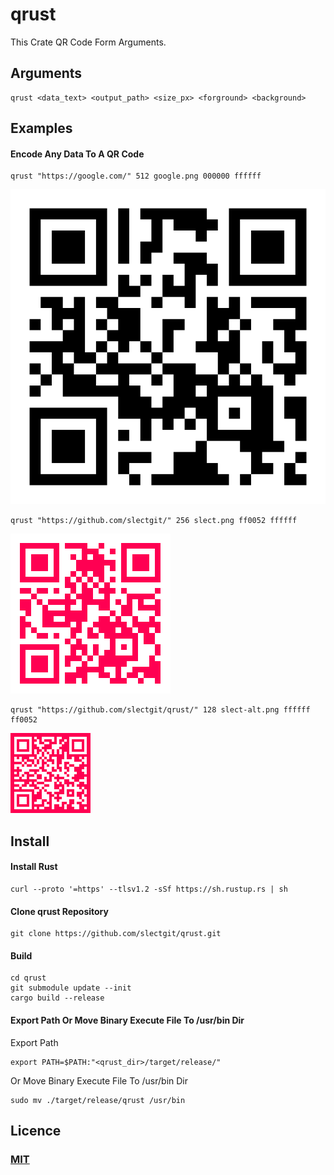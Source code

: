 # qrust
This Crate QR Code Form Arguments.

## Arguments
```
qrust <data_text> <output_path> <size_px> <forground> <background>  
```

## Examples
#### Encode Any Data To A QR Code
```
qrust "https://google.com/" 512 google.png 000000 ffffff
```
<img src="https://raw.githubusercontent.com/slectgit/qrust/master/example/google.png"/>

```
qrust "https://github.com/slectgit/" 256 slect.png ff0052 ffffff
```
<img src="https://raw.githubusercontent.com/slectgit/qrust/master/example/slect.png"/>

```
qrust "https://github.com/slectgit/qrust/" 128 slect-alt.png ffffff ff0052
```
<img src="https://raw.githubusercontent.com/slectgit/qrust/master/example/qrust.png"/>

## Install
#### Install Rust
```
curl --proto '=https' --tlsv1.2 -sSf https://sh.rustup.rs | sh
```
#### Clone qrust Repository
```
git clone https://github.com/slectgit/qrust.git
```
#### Build
```
cd qrust
git submodule update --init
cargo build --release
```
#### Export Path Or Move Binary Execute File To /usr/bin Dir
Export Path
```
export PATH=$PATH:"<qrust_dir>/target/release/"
```
Or Move Binary Execute File To /usr/bin Dir
```
sudo mv ./target/release/qrust /usr/bin
```

## Licence
### <a href="https://github.com/slectgit/qrust/blob/master/LICENSE">MIT</a>
